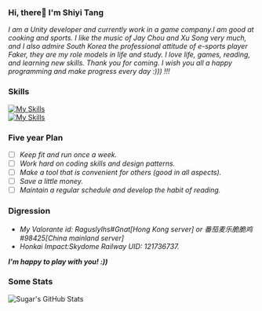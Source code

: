 ### Hi, there👋 I'm Shiyi Tang
*I am a Unity developer and currently work in a game company.I am good at cooking and sports. I like the music of Jay Chou and Xu Song very much, and I also admire South Korea the professional attitude of e-sports player Faker, they are my role models in life and study. I love life, games, reading, and learning new skills. Thank you for coming. I wish you all a happy programming and make progress every day :))) !!!*    
### Skills  
[![My Skills](https://skillicons.dev/icons?i=cs,cpp)](https://skillicons.dev)  
[![My Skills](https://skillicons.dev/icons?i=unity,unreal,qt,mysql)](https://skillicons.dev)  

### Five year Plan  
- [ ] *Keep fit and run once a week.*
- [ ] *Work hard on coding skills and design patterns.*
- [ ] *Make a tool that is convenient for others (good in all aspects).*
- [ ] *Save a little money.*
- [ ] *Maintain a regular schedule and develop the habit of reading.*

### Digression  
- *My Valorante id: Raguslylhs#Gnat[Hong Kong server] or 番茄麦乐脆脆鸡#98425[China mainland server]*
- *Honkai Impact:Skydome Railway UID: 121736737.*
  
***I'm happy to play with you! :))***
### Some Stats  
![Sugar's GitHub Stats](https://github-readme-stats.vercel.app/api?username=Sugar0612&count_private=true&show_icons=true&theme=tokyonight)  
